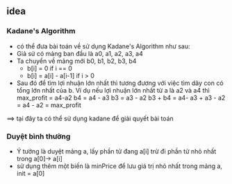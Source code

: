 ## idea
### Kadane's Algorithm

- có thể đưa bài toán về sử dụng Kadane's Algorithm như sau:
- Giả sử có mảng ban đầu là a0, a1, a2, a3, a4
- Ta chuyển về mảng mới b0, b1, b2, b3, b4
  - b[i] = 0 if i == 0
  - b[i] = a[i] - a[i-1] if i > 0
- Sau đó để tìm lợi nhuận lớn nhất thì tương đương với việc tìm dãy con có tổng lớn nhất của b. Ví dụ nếu lợi nhuận lớn nhất từ a là a2 và a4 thì max_profit = a4-a2
 b4 = a4 - a3
 b3 = a3 - a2
 b3 + b4 = a4- a3 + a3 - a2 = a4 - a2 = max_profit


==> tại đây ta có thể sử dụng kadane để giải quyết bài toán



### Duyệt bình thường
- Ý tưởng là duyệt mảng a, lấy phần tử đang a[i] trừ đi phần từ nhỏ nhất trong a[0]-> a[i]
- sử dụng thêm một biến là minPrice để lưu giá trị nhỏ nhất trong mảng a, init = a[0]